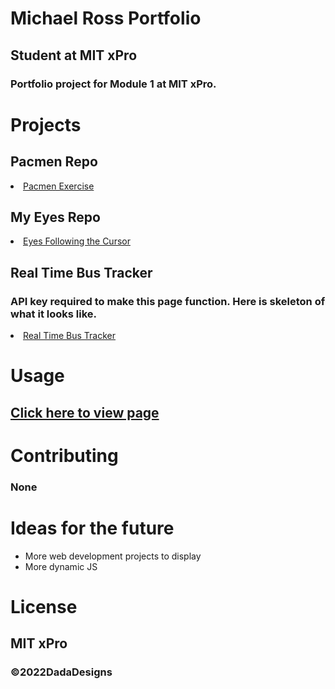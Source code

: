 # Michael Ross Portfolio
## Student at MIT xPro
### Portfolio project for Module 1 at MIT xPro.

# Projects

## Pacmen Repo
 <li><a href="https://rosshoven.github.io/Pacmen-Exercise/">Pacmen Exercise</a></li>

## My Eyes Repo
  <li><a href="https://rosshoven.github.io/Eye-Movements/">Eyes Following the Cursor</a></li>
  
## Real Time Bus Tracker
### API key required to make this page function. Here is skeleton of what it looks like.
 <li><a href="https://rosshoven.github.io/Real-Time-Bus-Tracker">Real Time Bus Tracker</a></li>
  
# Usage
## <a href="https://rosshoven.github.io/">Click here to view page</a>

# Contributing 
### None

# Ideas for the future
<ul> 
  <li>More web development projects to display</li>
  <li>More dynamic JS</li>
</ul>

# License
## MIT xPro 
### ©2022DadaDesigns
